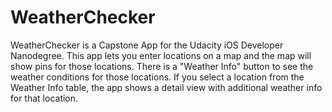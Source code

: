# WeatherChecker

WeatherChecker is a Capstone App for the Udacity iOS Developer Nanodegree.  This app lets you enter locations on a map and the map will show pins for those locations.  There is a "Weather Info" button to see the weather conditions for those locations.  If you select a location from the Weather Info table, the app shows a detail view with  additional weather info for that location.
